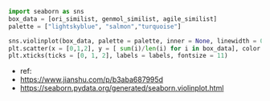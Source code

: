 ```py
import seaborn as sns
box_data = [ori_similist, genmol_similist, agile_similist]
palette = ["lightskyblue", "salmon","turquoise"]

sns.violinplot(box_data, palette = palette, inner = None, linewidth = 0)
plt.scatter(x = [0,1,2], y = [ sum(i)/len(i) for i in box_data], color = 'white')
plt.xticks(ticks = [0, 1, 2], labels = labels, fontsize = 11)

```

* ref:
* https://www.jianshu.com/p/b3aba687995d
* https://seaborn.pydata.org/generated/seaborn.violinplot.html
